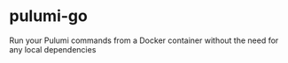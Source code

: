 # pulumi-go
Run your Pulumi commands from a Docker container without the need for any local dependencies

